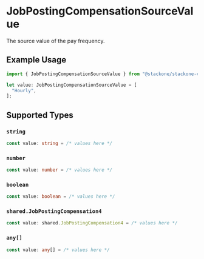 # JobPostingCompensationSourceValue

The source value of the pay frequency.

## Example Usage

```typescript
import { JobPostingCompensationSourceValue } from "@stackone/stackone-client-ts/sdk/models/shared";

let value: JobPostingCompensationSourceValue = [
  "Hourly",
];
```

## Supported Types

### `string`

```typescript
const value: string = /* values here */
```

### `number`

```typescript
const value: number = /* values here */
```

### `boolean`

```typescript
const value: boolean = /* values here */
```

### `shared.JobPostingCompensation4`

```typescript
const value: shared.JobPostingCompensation4 = /* values here */
```

### `any[]`

```typescript
const value: any[] = /* values here */
```

